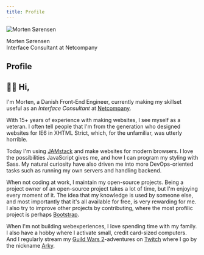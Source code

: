 ```yaml
---
title: Profile
---
```


<article>
<div class="profile-picture">

![Morten Sørensen](/images/profile.jpg)

<div class="name">Morten S&oslash;rensen</div>
<div class="position">Interface Consultant at Netcompany</div>
</div>

<h1 class="hidden">Profile</h1>
<div>

# 👋🏻 Hi,

I'm Morten, a Danish Front-End Engineer, currently making my skillset useful as an *Interface Consultant* at [Netcompany](https://netcompany.com).

With 15+ years of experience with making websites, I see myself as a veteran. I often tell people that I'm from the generation who designed websites for IE6 in XHTML Strict, which, for the unfamiliar, was utterly horrible.

Today I'm using [JAMstack](https://jamstack.org/#what) and make websites for modern browsers. I love the possibilities JavaScript gives me, and how I can program my styling with Sass. My natural curiosity have also driven me into more DevOps-oriented tasks such as running my own servers and handling backend.

When not coding at work, I maintain my open-source projects. Being a project owner of an open-source project takes a lot of time, but I'm enjoying every moment of it. The idea that my knowledge is used by someone else, and most importantly that it's all available for free, is very rewarding for me. I also try to improve other projects by contributing, where the most profilic project is perhaps [Bootstrap](https://getbootstrap.com).

When I'm not building webexperiences, I love spending time with my family. I also have a hobby where I activate small, credit card-sized computers. <span class="no-print">And I regularly stream my [Guild Wars 2](https://guildwars2.com)-adventures on [Twitch](https://twitch.com/arkyfinity) where I go by the nickname [Arky](https://arky.dk).</span>
</div>
</article>

